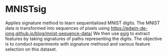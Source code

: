 # MNISTsig
Applies signature method to learn sequentialised MNIST digits.
The MNIST data is transformed into sequences of pixels using https://edwin-de-jong.github.io/blog/mnist-sequence-data/
We then use [esig](https://github.com/datasig-ac-uk/esig/blob/develop/README.md) to extract features by taking signatures of paths representing the digits. 
The objective is to conduct experiments with signature methosd and various feature selection on this dataset.

